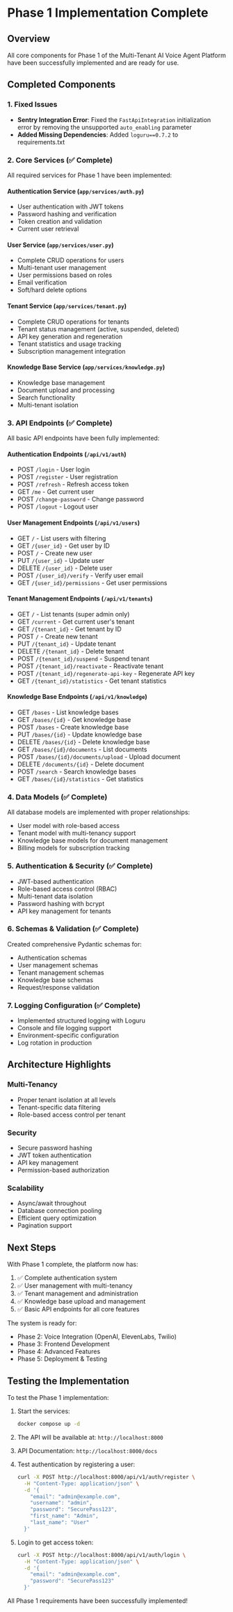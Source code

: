 # Phase 1 Implementation Complete

## Overview
All core components for Phase 1 of the Multi-Tenant AI Voice Agent Platform have been successfully implemented and are ready for use.

## Completed Components

### 1. Fixed Issues
- **Sentry Integration Error**: Fixed the `FastApiIntegration` initialization error by removing the unsupported `auto_enabling` parameter
- **Added Missing Dependencies**: Added `loguru==0.7.2` to requirements.txt

### 2. Core Services (✅ Complete)
All required services for Phase 1 have been implemented:

#### Authentication Service (`app/services/auth.py`)
- User authentication with JWT tokens
- Password hashing and verification
- Token creation and validation
- Current user retrieval

#### User Service (`app/services/user.py`)
- Complete CRUD operations for users
- Multi-tenant user management
- User permissions based on roles
- Email verification
- Soft/hard delete options

#### Tenant Service (`app/services/tenant.py`)
- Complete CRUD operations for tenants
- Tenant status management (active, suspended, deleted)
- API key generation and regeneration
- Tenant statistics and usage tracking
- Subscription management integration

#### Knowledge Base Service (`app/services/knowledge.py`)
- Knowledge base management
- Document upload and processing
- Search functionality
- Multi-tenant isolation

### 3. API Endpoints (✅ Complete)
All basic API endpoints have been fully implemented:

#### Authentication Endpoints (`/api/v1/auth`)
- POST `/login` - User login
- POST `/register` - User registration
- POST `/refresh` - Refresh access token
- GET `/me` - Get current user
- POST `/change-password` - Change password
- POST `/logout` - Logout user

#### User Management Endpoints (`/api/v1/users`)
- GET `/` - List users with filtering
- GET `/{user_id}` - Get user by ID
- POST `/` - Create new user
- PUT `/{user_id}` - Update user
- DELETE `/{user_id}` - Delete user
- POST `/{user_id}/verify` - Verify user email
- GET `/{user_id}/permissions` - Get user permissions

#### Tenant Management Endpoints (`/api/v1/tenants`)
- GET `/` - List tenants (super admin only)
- GET `/current` - Get current user's tenant
- GET `/{tenant_id}` - Get tenant by ID
- POST `/` - Create new tenant
- PUT `/{tenant_id}` - Update tenant
- DELETE `/{tenant_id}` - Delete tenant
- POST `/{tenant_id}/suspend` - Suspend tenant
- POST `/{tenant_id}/reactivate` - Reactivate tenant
- POST `/{tenant_id}/regenerate-api-key` - Regenerate API key
- GET `/{tenant_id}/statistics` - Get tenant statistics

#### Knowledge Base Endpoints (`/api/v1/knowledge`)
- GET `/bases` - List knowledge bases
- GET `/bases/{id}` - Get knowledge base
- POST `/bases` - Create knowledge base
- PUT `/bases/{id}` - Update knowledge base
- DELETE `/bases/{id}` - Delete knowledge base
- GET `/bases/{id}/documents` - List documents
- POST `/bases/{id}/documents/upload` - Upload document
- DELETE `/documents/{id}` - Delete document
- POST `/search` - Search knowledge bases
- GET `/bases/{id}/statistics` - Get statistics

### 4. Data Models (✅ Complete)
All database models are implemented with proper relationships:
- User model with role-based access
- Tenant model with multi-tenancy support
- Knowledge base models for document management
- Billing models for subscription tracking

### 5. Authentication & Security (✅ Complete)
- JWT-based authentication
- Role-based access control (RBAC)
- Multi-tenant data isolation
- Password hashing with bcrypt
- API key management for tenants

### 6. Schemas & Validation (✅ Complete)
Created comprehensive Pydantic schemas for:
- Authentication schemas
- User management schemas
- Tenant management schemas
- Knowledge base schemas
- Request/response validation

### 7. Logging Configuration (✅ Complete)
- Implemented structured logging with Loguru
- Console and file logging support
- Environment-specific configuration
- Log rotation in production

## Architecture Highlights

### Multi-Tenancy
- Proper tenant isolation at all levels
- Tenant-specific data filtering
- Role-based access control per tenant

### Security
- Secure password hashing
- JWT token authentication
- API key management
- Permission-based authorization

### Scalability
- Async/await throughout
- Database connection pooling
- Efficient query optimization
- Pagination support

## Next Steps

With Phase 1 complete, the platform now has:
1. ✅ Complete authentication system
2. ✅ User management with multi-tenancy
3. ✅ Tenant management and administration
4. ✅ Knowledge base upload and management
5. ✅ Basic API endpoints for all core features

The system is ready for:
- Phase 2: Voice Integration (OpenAI, ElevenLabs, Twilio)
- Phase 3: Frontend Development
- Phase 4: Advanced Features
- Phase 5: Deployment & Testing

## Testing the Implementation

To test the Phase 1 implementation:

1. Start the services:
   ```bash
   docker compose up -d
   ```

2. The API will be available at: `http://localhost:8000`

3. API Documentation: `http://localhost:8000/docs`

4. Test authentication by registering a user:
   ```bash
   curl -X POST http://localhost:8000/api/v1/auth/register \
     -H "Content-Type: application/json" \
     -d '{
       "email": "admin@example.com",
       "username": "admin",
       "password": "SecurePass123",
       "first_name": "Admin",
       "last_name": "User"
     }'
   ```

5. Login to get access token:
   ```bash
   curl -X POST http://localhost:8000/api/v1/auth/login \
     -H "Content-Type: application/json" \
     -d '{
       "email": "admin@example.com",
       "password": "SecurePass123"
     }'
   ```

All Phase 1 requirements have been successfully implemented!